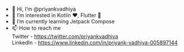 - 👋 Hi, I’m @priyankvadhiya
- 👀 I’m interested in Kotlin ❤️, Flutter 💙
- 🌱 I’m currently learning Jetpack Compose
- 📫 How to reach me
<br>Twitter - https://twitter.com/priyankvadhiya
<br>LinkedIn - https://www.linkedin.com/in/priyank-vadhiya-005897144
<!---
priyankvadhiya/priyankvadhiya is a ✨ special ✨ repository because its `README.md` (this file) appears on your GitHub profile.
You can click the Preview link to take a look at your changes.
--->
